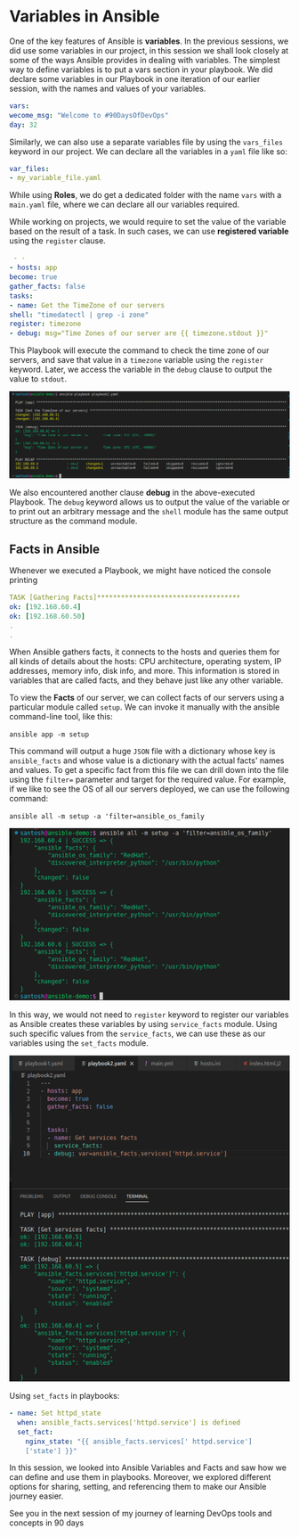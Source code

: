# Variables in Ansible

One of the key features of Ansible is **variables**. In the previous sessions, we did use some variables in our project, in this session we shall look closely at some of the ways Ansible provides in dealing with variables.
The simplest way to define variables is to put a vars section in your playbook. We did declare some variables in our Playbook in one iteration of our earlier session, with the names and values of your variables.

```yaml
vars:
wecome_msg: "Welcome to #90DaysOfDevOps"
day: 32
```

Similarly, we can also use a separate variables file by using the `vars_files` keyword in our project. We can declare all the variables in a `yaml` file like so:

```yaml
var_files:
- my_variable_file.yaml
```

While using **Roles**, we do get a dedicated folder with the name `vars` with a `main.yaml` file, where we can declare all our variables required.

While working on projects, we would require to set the value of the variable based on the result of a task. In such cases, we can use **registered variable** using the `register` clause.

```yaml
 - -
- hosts: app
become: true
gather_facts: false
tasks:
- name: Get the TimeZone of our servers
shell: "timedatectl | grep -i zone"
register: timezone
- debug: msg="Time Zones of our server are {{ timezone.stdout }}"
```

This Playbook will execute the command to check the time zone of our servers, and save that value in a `timezone` variable using the `register` keyword. Later, we access the variable in the `debug` clause to output the value to `stdout`.

![Timezone](./images/debug-register.png)

We also encountered another clause **debug** in the above-executed Playbook. The `debug` keyword allows us to output the value of the variable or to print out an arbitrary message and the `shell` module has the same output structure as the command module.

## Facts in Ansible

Whenever we executed a Playbook, we might have noticed the console printing

```yaml
TASK [Gathering Facts]************************************
ok: [192.168.60.4]
ok: [192.168.60.50]
.
.
```

When Ansible gathers facts, it connects to the hosts and queries them for all kinds of details about the hosts: CPU architecture, operating system, IP addresses, memory info, disk info, and more. This information is stored in variables that are called facts, and they behave just like any other variable.

To view the **Facts** of our server, we can collect facts of our servers using a particular module called `setup`. We can invoke it manually with the ansible command-line tool, like this:

`ansible app -m setup`

This command will output a huge `JSON` file with a dictionary whose key is `ansible_facts` and whose value is a dictionary with the actual facts' names and values. To get a specific fact from this file we can drill down into the file using the `filter=` parameter and target for the required value. For example, if we like to see the OS of all our servers deployed, we can use the following command:

`ansible all -m setup -a 'filter=ansible_os_family`

![Facts](./images/facts1.png)

In this way, we would not need to `register` keyword to register our variables as Ansible creates these variables by using `service_facts` module. Using such specific values from the `service_facts`, we can use these as our variables using the `set_facts` module.

![Service Facts](./images/service-facts.png)

Using `set_facts` in playbooks:

```yaml
- name: Set httpd_state
  when: ansible_facts.services['httpd.service'] is defined
  set_fact:
    nginx_state: "{{ ansible_facts.services[' httpd.service']
    ['state'] }}"
```

In this session, we looked into Ansible Variables and Facts and saw how we can define and use them in playbooks. Moreover, we explored different options for sharing, setting, and referencing them to make our Ansible journey easier.

See you in the next session of my journey of learning DevOps tools and concepts in 90 days